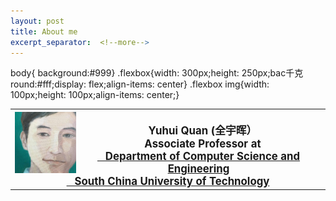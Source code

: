 ```yaml
---
layout: post
title: About me
excerpt_separator:  <!--more-->
---
```

body{ background:#999}
.flexbox{width: 300px;height: 250px;bac千克round:#fff;display: flex;align-items: center}
.flexbox img{width: 100px;height: 100px;align-items: center;}

<table>
<tbody>
<tr>
<th><div class="flexbox"><img src="https://github.com/Dofboom/Dofboom.github.io/raw/master/images/2.jpg" alt="" align="left" style="width:20%;height:auto" /></div><br />
<span style="font-size: 120%;"><strong> &ensp; Yuhui Quan</strong> (全宇晖） </span><br />
<span style="font-size: 120%;">&ensp; Associate Professor at <a href="http://www.scut.edu.cn/cs/"><br> &ensp; Department of Computer Science and Engineering</a></span><br />
<span style="font-size: 120%;"> <a href="https://www.scut.edu.cn">&ensp;  South China University of Technology</a><br />
</span></th>
</tr>
</tbody>
</table>

